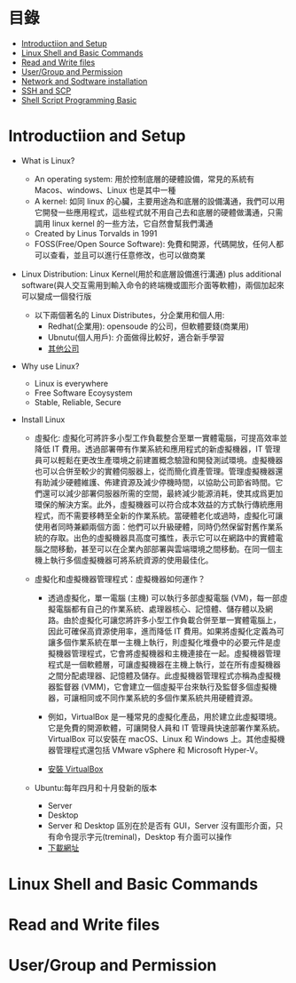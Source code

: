 # 目錄

- [Introductiion and Setup](#Introductiion-and-Setup)
- [Linux Shell and Basic Commands](#Linux-Shell-and-Basic-Commands)
- [Read and Write files](#Read-and-Write-files)
- [User/Group and Permission](#UserGroup-and-Permission)
- [Network and Sodtware installation](#Network-and-Sodtware-installation)
- [SSH and SCP](#SSH-and-SCP)
- [Shell Script Programming Basic](#Shell-Script-Programming-Basic)

# Introductiion and Setup

- What is Linux?

  - An operating system: 用於控制底層的硬體設備，常見的系統有 Macos、windows、Linux 也是其中一種
  - A kernel: 如同 linux 的心臟，主要用途為和底層的設備溝通，我們可以用它開發一些應用程式，這些程式就不用自己去和底層的硬體做溝通，只需調用 linux kernel 的一些方法，它自然會幫我們溝通
  - Created by Linus Torvalds in 1991
  - FOSS(Free/Open Source Software): 免費和開源，代碼開放，任何人都可以查看，並且可以進行任意修改，也可以做商業

- Linux Distribution: Linux Kernel(用於和底層設備進行溝通) plus additional software(與人交互需用到輸入命令的終端機或圖形介面等軟體)，兩個加起來可以變成一個發行版

  - 以下兩個著名的 Linux Distributes，分企業用和個人用:
    - Redhat(企業用): opensoude 的公司，但軟體要錢(商業用)
    - Ubnutu(個人用戶): 介面做得比較好，適合新手學習
    - [其他公司](https://distrowatch.com/dwres.php?resource=family-tree)

- Why use Linux?

  - Linux is everywhere
  - Free Software Ecoysystem
  - Stable, Reliable, Secure

- Install Linux

  - 虛擬化: 虛擬化可將許多小型工作負載整合至單一實體電腦，可提高效率並降低 IT 費用。透過部署帶有作業系統和應用程式的新虛擬機器，IT 管理員可以輕鬆在更改生產環境之前建置概念驗證和開發測試環境。虛擬機器也可以合併至較少的實體伺服器上，從而簡化資產管理。管理虛擬機器還有助減少硬體維護、佈建資源及減少停機時間，以協助公司節省時間。它們還可以減少部署伺服器所需的空間，最終減少能源消耗，使其成爲更加環保的解決方案。此外，虛擬機器可以符合成本效益的方式執行傳統應用程式，而不需要移轉至全新的作業系統。當硬體老化或過時，虛擬化可讓使用者同時兼顧兩個方面：他們可以升級硬體，同時仍然保留對舊作業系統的存取。出色的虛擬機器具高度可攜性，表示它可以在網路中的實體電腦之間移動，甚至可以在企業內部部署與雲端環境之間移動。在同一個主機上執行多個虛擬機器可將系統資源的使用最佳化。
  - 虛擬化和虛擬機器管理程式：虛擬機器如何運作？

    - 透過虛擬化，單一電腦 (主機) 可以執行多部虛擬電腦 (VM)，每一部虛擬電腦都有自己的作業系統、處理器核心、記憶體、儲存體以及網路。由於虛擬化可讓您將許多小型工作負載合併至單一實體電腦上，因此可確保高資源使用率，進而降低 IT 費用。如果將虛擬化定義為可讓多個作業系統在單一主機上執行，則虛擬化堆疊中的必要元件是虛擬機器管理程式，它會將虛擬機器和主機連接在一起。虛擬機器管理程式是一個軟體層，可讓虛擬機器在主機上執行，並在所有虛擬機器之間分配處理器、記憶體及儲存。此虛擬機器管理程式亦稱為虛擬機器監督器 (VMM)，它會建立一個虛擬平台來執行及監督多個虛擬機器，可讓相同或不同作業系統的多個作業系統共用硬體資源。

    - 例如，VirtualBox 是一種常見的虛擬化產品，用於建立此虛擬環境。它是免費的開源軟體，可讓開發人員和 IT 管理員快速部署作業系統。VirtualBox 可以安裝在 macOS、Linux 和 Windows 上。其他虛擬機器管理程式還包括 VMware vSphere 和 Microsoft Hyper-V。

    - [安裝 VirtualBox](https://www.virtualbox.org/wiki/Downloads)

  - Ubuntu:每年四月和十月發新的版本
    - Server
    - Desktop
    - Server 和 Desktop 區別在於是否有 GUI，Server 沒有圖形介面，只有命令提示字元(treminal)，Desktop 有介面可以操作
    - [下載網址](https://ubuntu.com/download/desktop)

# Linux Shell and Basic Commands

# Read and Write files

# User/Group and Permission
